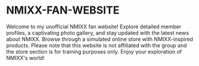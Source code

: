 # NMIXX-FAN-WEBSITE
Welcome to my unofficial NMIXX fan website! Explore detailed member profiles, a captivating photo gallery, and stay updated with the latest news about NMIXX.
Browse through a simulated online store with NMIXX-inspired products.
Please note that this website is not affiliated with the group and the store section is for training purposes only.
Enjoy your exploration of NMIXX's world!


